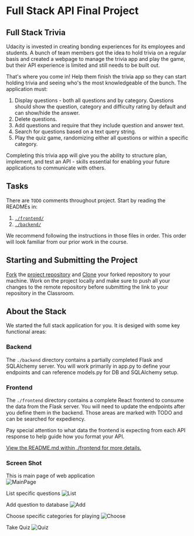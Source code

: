 # Full Stack API Final Project

## Full Stack Trivia

Udacity is invested in creating bonding experiences for its employees and students. A bunch of team members got the idea to hold trivia on a regular basis and created a  webpage to manage the trivia app and play the game, but their API experience is limited and still needs to be built out. 

That's where you come in! Help them finish the trivia app so they can start holding trivia and seeing who's the most knowledgeable of the bunch. The application must:

1) Display questions - both all questions and by category. Questions should show the question, category and difficulty rating by default and can show/hide the answer. 
2) Delete questions.
3) Add questions and require that they include question and answer text.
4) Search for questions based on a text query string.
5) Play the quiz game, randomizing either all questions or within a specific category. 

Completing this trivia app will give you the ability to structure plan, implement, and test an API - skills essential for enabling your future applications to communicate with others. 

## Tasks

There are `TODO` comments throughout project. Start by reading the READMEs in:

1. [`./frontend/`](./frontend/README.md)
2. [`./backend/`](./backend/README.md)

We recommend following the instructions in those files in order. This order will look familiar from our prior work in the course.

## Starting and Submitting the Project

[Fork](https://help.github.com/en/articles/fork-a-repo) the [project repository]() and [Clone](https://help.github.com/en/articles/cloning-a-repository) your forked repository to your machine. Work on the project locally and make sure to push all your changes to the remote repository before submitting the link to your repository in the Classroom. 

## About the Stack

We started the full stack application for you. It is desiged with some key functional areas:

### Backend

The `./backend` directory contains a partially completed Flask and SQLAlchemy server. You will work primarily in app.py to define your endpoints and can reference models.py for DB and SQLAlchemy setup. 

### Frontend

The `./frontend` directory contains a complete React frontend to consume the data from the Flask server. You will need to update the endpoints after you define them in the backend. Those areas are marked with TODO and can be searched for expediency. 

Pay special attention to what data the frontend is expecting from each API response to help guide how you format your API. 

[View the README.md within ./frontend for more details.](./frontend/README.md)

### Screen Shot
This is main page of web application  
![MainPage](https://github.com/Shawn5141/Full-stack-Nanodegree-Project/tree/master/projects/02_trivia_api/starter/Mainpage.PNG)

List specific questions
![List](https://github.com/Shawn5141/Full-stack-Nanodegree-Project/tree/master/projects/02_trivia_api/starter/Science.PNG)

Add question to database
![Add](https://github.com/Shawn5141/Full-stack-Nanodegree-Project/tree/master/projects/02_trivia_api/starter/add.PNG)

Choose specific categories for playing 
![Choose](https://github.com/Shawn5141/Full-stack-Nanodegree-Project/tree/master/projects/02_trivia_api/starter/choose.PNG)

Take Quiz
![Quiz](https://github.com/Shawn5141/Full-stack-Nanodegree-Project/tree/master/projects/02_trivia_api/starter/Quiz.PNG)
